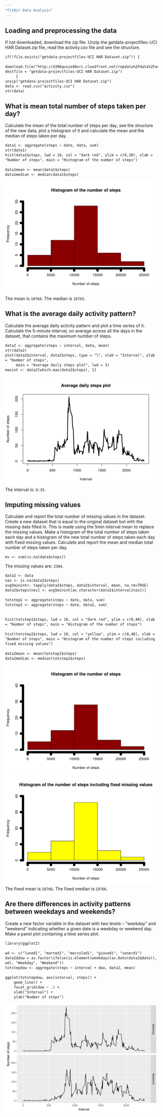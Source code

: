 ```yaml
---
"FitBit Data Analysis"
---
```


## Loading and preprocessing the data
If not downloaded, download the zip file. Unzip the getdata-projectfiles-UCI HAR Dataset.zip file, read the activity.csv file and see the structure.
```{r}
if(!file.exists("getdata-projectfiles-UCI HAR Dataset.zip")) {
         download.file("http://d396qusza40orc.cloudfront.net/repdata%2Fdata%2Factivity.zip", destfile = "getdata-projectfiles-UCI HAR Dataset.zip")
     }
unzip("getdata-projectfiles-UCI HAR Dataset.zip")
data <- read.csv("activity.csv")
str(data)
```


## What is mean total number of steps taken per day?
Calculate the mean of the total number of steps per day, see the structure of the new data, plot a histogram of it and calculate the mean and the median of steps taken per day.

```{r}
data1 <- aggregate(steps ~ date, data, sum)
str(data1)
hist(data1$steps, lwd = 10, col = "dark red", ylim = c(0,30), xlab = "Number of steps", main = "Histogram of the number of steps")

data1mean <- mean(data1$steps)
data1median <- median(data1$steps)

```
![Hist1](https://github.com/edubond/RepData_PeerAssessment1/blob/master/figures/Hist1.png)


The mean is `10766`.
The median is `10765`.

## What is the average daily activity pattern?
Calculate the average daily activity pattern and plot a time series of it.
Calculate the 5-minute interval, on average across all the days in the dataset, that contains the maximum number of steps.

```{r}
data2 <- aggregate(steps ~ interval, data, mean)
str(data2)
plot(data2$interval, data2$steps, type = "l", xlab = "Interval", ylab = "Number of steps",
     main = "Average daily steps plot", lwd = 3)
maxint <- data2[which.max(data2$steps), 1]

```
![TS2](https://github.com/edubond/RepData_PeerAssessment1/blob/master/figures/TimeSeries2.png)
The interval is: `8:35`.

## Imputing missing values
Calculate and report the total number of missing values in the dataset. Create a new dataset that is equal to the original dataset but with the missing data filled in. This is made using the 5min interval mean to replace the missing values.
Make a histogram of the total number of steps taken each day and a histogram of the new total number of steps taken each day with fixed missing values. Calculate and report the mean and median total number of steps taken per day.

```{r}
mv <- sum(is.na(data$steps))

```
The missing values are: `2304`.
```{r}
data2 <- data
nas <- is.na(data2$steps)
avg5minint<- tapply(data2$steps, data2$interval, mean, na.rm=TRUE)
data2$steps[nas] <- avg5minint[as.character(data2$interval[nas])]

totstep1 <- aggregate(steps ~ date, data, sum)
totstep2 <- aggregate(steps ~ date, data2, sum)


hist(totstep1$steps, lwd = 10, col = "dark red", ylim = c(0,40), xlab = "Number of steps", main = "Histogram of the number of steps")
 
hist(totstep2$steps, lwd = 10, col = "yellow", ylim = c(0,40), xlab = "Number of steps", main = "Histogram of the number of steps including fixed missing values")  

data2mean <- mean(totstep2$steps)
data2median <- median(totstep2$steps)
```

![Hist3_1](https://github.com/edubond/RepData_PeerAssessment1/blob/master/figures/Hist3_1.png)
![Hist3_2](https://github.com/edubond/RepData_PeerAssessment1/blob/master/figures/Hist3_2.png)
The fixed mean is:`10766`.
The fixed median is:`10766`.
## Are there differences in activity patterns between weekdays and weekends?
Create a new factor variable in the dataset with two levels – “weekday” and “weekend” indicating whether a given date is a weekday or weekend day. Make a panel plot containing a time series plot.


```{r}
library(ggplot2)

wd <- c("lunedì", "martedì", "mercoledì", "giovedì", "venerdì")
data2$dow = as.factor(ifelse(is.element(weekdays(as.Date(data2$date)), wd), "Weekday", "Weekend"))
totstepdow <- aggregate(steps ~ interval + dow, data2, mean)

ggplot(totstepdow, aes(interval, steps)) + 
    geom_line() + 
    facet_grid(dow ~ .) +
    xlab("Interval") + 
    ylab("Number of steps")
```
![Plot4](https://github.com/edubond/RepData_PeerAssessment1/blob/master/figures/Plot4_png)
